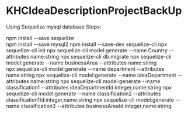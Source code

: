 # KHCIdeaDescriptionProjectBackUp
Using Sequelize mysql database
Steps:

npm install --save sequelize        
npm install --save mysql2
 npm install --save-dev sequelize-cli
npx sequelize-cli init
npx sequelize-cli model:generate --name Country --attributes name:string 
 npx sequelize-cli db:migrate
npx sequelize-cli model:generate --name businessArea --attributes name:string  
npx sequelize-cli model:generate --name department --attributes name:string
npx sequelize-cli model:generate --name ideaDepartment --attributes name:string 
npx sequelize-cli model:generate --name classification1 --attributes ideaDepartmentId:integer,name:string 
npx sequelize-cli model:generate --name classification2 --attributes classification1Id:integer,name:string 
npx sequelize-cli model:generate --name classification3 --attributes businessAreaId:integer,name:string 
